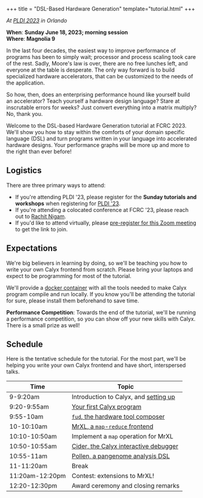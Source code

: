 +++
title = "DSL-Based Hardware Generation"
template="tutorial.html"
+++

*At [PLDI 2023][pldi-home] in Orlando*

**When**: **Sunday June 18, 2023; morning session** <br/>
**Where**: **Magnolia 9**

In the last four decades, the easiest way to improve performance of programs has been to simply wait; processor and process scaling took care of the rest.
Sadly, Moore's law is over, there are no free lunches left, and everyone at the table is desperate.
The only way forward is to build specialized hardware accelerators, that can be customized to the needs of the application.

So how, then, does an enterprising performance hound like yourself build an accelerator?
Teach yourself a hardware design language?
Stare at inscrutable errors for weeks?
Just convert everything into a matrix multiply?
No, thank you.

Welcome to the DSL-based Hardware Generation tutorial at FCRC 2023.
We'll show you how to stay within the comforts of your domain specific language (DSL) and turn programs written in your language into accelerated hardware designs.
Your performance graphs will be more up and more to the right than ever before!

## Logistics

There are three primary ways to attend:
* If you're attending PLDI '23, please register for the **Sunday tutorials and workshops** when registering for [PLDI '23][pldi-reg].
* If you're attending a colocated conference at FCRC '23, please reach out to [Rachit Nigam][rachit-email].
* If you'd like to attend virtually, please [pre-register for this Zoom meeting][zoom] to get the link to join.

## Expectations

We're big believers in learning by doing, so we'll be teaching you how to write your own Calyx frontend from scratch.
Please bring your laptops and expect to be programming for most of the tutorial.

We'll provide a [docker container][calyx-docker]  with all the tools needed to make Calyx program compile and run locally.
If you know you'll be attending the tutorial for sure, please install them beforehand to save time.

**Performance Competition**: Towards the end of the tutorial, we'll be running a performance competition, so you can show off your new skills with Calyx. There is a small prize as well!

## Schedule

Here is the tentative schedule for the tutorial.
For the most part, we'll be helping you write your own Calyx frontend and have short, interspersed talks.

| Time | Topic |
| ---- | ----- |
| 9-9:20am | Introduction to Calyx, and [setting up][calyx-start] |
| 9:20-9:55am | [Your first Calyx program][calyx-prog] |
| 9:55-10am | [`fud`, the hardware tool composer][calyx-fud] |
| 10-10:10am | [MrXL, a `map`-`reduce` frontend][mrxl] |
| 10:10-10:50am | Implement a `map` operation for MrXL | 
| 10:50-10:55am | [Cider, the Calyx interactive debugger][cidr] |
| 10:55-11am | [Pollen, a pangenome analysis DSL][pollen] |
| 11-11:20am | Break |
| 11:20am-12:20pm | Contest: extensions to MrXL! |
| 12:20-12:30pm | Award ceremony and closing remarks |


[calyx-prog]: https://docs.calyxir.org/tutorial/language-tut.html
[calyx-start]: https://docs.calyxir.org/
[calyx-fud]: https://docs.calyxir.org/fud/index.html
[mrxl]: https://docs.calyxir.org/tutorial/frontend-tut.html
[cidr]: https://docs.calyxir.org/debug/cider.html

[rachit-email]: mailto:rnigam@cs.cornell.edu
[pldi-reg]: https://fcrc.acm.org/
[pldi-home]: https://pldi23.sigplan.org/
[calyx-docker]: https://github.com/cucapra/calyx/pkgs/container/calyx
[pollen]: https://github.com/cucapra/pollen
[zoom]: https://cornell.zoom.us/meeting/register/tJYud-mrqD0iE9XLs5Ms6vxFI-wSngje6AEh
